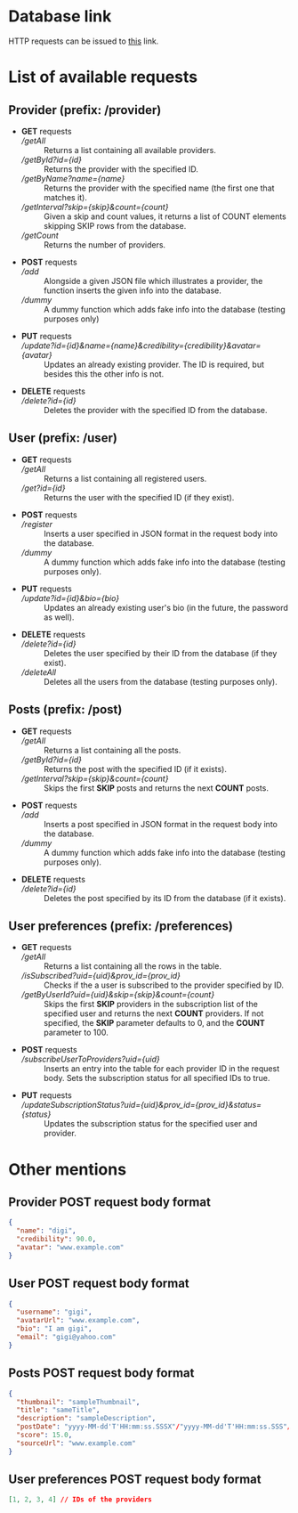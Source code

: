 # Database link
HTTP requests can be issued to [this](https://fake-database-fe-support.herokuapp.com/) link.

# List of available requests 

## Provider (prefix: <strong>/provider</strong>)

<ul>
<li><dl> <strong>GET</strong> requests
    <dt><em>/getAll</em></dt>
    <dd>Returns a list containing all available providers.</dd>
    <dt><em>/getById?id={id}</em></dt>
    <dd>Returns the provider with the specified ID.</dd>
    <dt><em>/getByName?name={name}</em></dt>
    <dd>Returns the provider with the specified name (the first one that matches it).</dd>
    <dt><em>/getInterval?skip={skip}&count={count}</em></dt>
    <dd>Given a skip and count values, it returns a list of COUNT elements skipping SKIP rows from the database.</dd>
    <dt><em>/getCount</em></dt>
    <dd>Returns the number of providers.</dd>
</dl></li>

<li><dl> <strong>POST</strong> requests
    <dt><em>/add</em></dt>
    <dd>Alongside a given JSON file which illustrates a provider, the function inserts the given info into the database.</dd>
    <dt><em>/dummy</em></dt>
    <dd>A dummy function which adds fake info into the database (testing purposes only)</dd>
</dl></li>

<li><dl> <strong>PUT</strong> requests
    <dt><em>/update?id={id}&name={name}&credibility={credibility}&avatar={avatar}</em></dt>
    <dd>Updates an already existing provider. The ID is required, but besides this the other info is not.</dd>
</dl></li>

<li><dl> <strong>DELETE</strong> requests
    <dt><em>/delete?id={id}</em></dt>
    <dd>Deletes the provider with the specified ID from the database.</dd>
</dl></li>
</ul>

## User (prefix: <strong>/user</strong>)

<ul>
<li><dl> <strong>GET</strong> requests
    <dt><em>/getAll</em></dt>
    <dd>Returns a list containing all registered users.</dd>
    <dt><em>/get?id={id}</em></dt>
    <dd>Returns the user with the specified ID (if they exist).</dd>
</dl></li>

<li><dl> <strong>POST</strong> requests
    <dt><em>/register</em></dt>
    <dd>Inserts a user specified in JSON format in the request body into the database.</dd>
    <dt><em>/dummy</em></dt>
    <dd>A dummy function which adds fake info into the database (testing purposes only).</dd>
</dl></li>

<li><dl> <strong>PUT</strong> requests
    <dt><em>/update?id={id}&bio={bio}</em></dt>
    <dd>Updates an already existing user's bio (in the future, the password as well).</dd>
</dl></li>

<li><dl> <strong>DELETE</strong> requests
    <dt><em>/delete?id={id}</em></dt>
    <dd>Deletes the user specified by their ID from the database (if they exist).</dd>
    <dt><em>/deleteAll</em></dt>
    <dd>Deletes all the users from the database (testing purposes only).</dd>
</dl></li>
</ul>

## Posts (prefix: <strong>/post</strong>)

<ul>
<li><dl> <strong>GET</strong> requests
    <dt><em>/getAll</em></dt>
    <dd>Returns a list containing all the posts.</dd>
    <dt><em>/getById?id={id}</em></dt>
    <dd>Returns the post with the specified ID (if it exists).</dd>
    <dt><em>/getInterval?skip={skip}&count={count}</em></dt>
    <dd>Skips the first <strong>SKIP</strong> posts and returns the next <strong>COUNT</strong> posts.</dd>
</dl></li>

<li><dl> <strong>POST</strong> requests
    <dt><em>/add</em></dt>
    <dd>Inserts a post specified in JSON format in the request body into the database.</dd>
    <dt><em>/dummy</em></dt>
    <dd>A dummy function which adds fake info into the database (testing purposes only).</dd>
</dl></li>

<li><dl> <strong>DELETE</strong> requests
    <dt><em>/delete?id={id}</em></dt>
    <dd>Deletes the post specified by its ID from the database (if it exists).</dd>
</dl></li>
</ul>

## User preferences (prefix: <strong>/preferences</strong>)

<ul>
<li><dl> <strong>GET</strong> requests
    <dt><em>/getAll</em></dt>
    <dd>Returns a list containing all the rows in the table.</dd>
    <dt><em>/isSubscribed?uid={uid}&prov_id={prov_id}</em></dt>
    <dd>Checks if the a user is subscribed to the provider specified by ID.</dd>
    <dt><em>/getByUserId?uid={uid}&skip={skip}&count={count}</em></dt>
    <dd>Skips the first <strong>SKIP</strong> providers in the subscription list of the specified user and returns the next <strong>COUNT</strong> providers. If not specified, the <strong>SKIP</strong> parameter defaults to 0, and the <strong>COUNT</strong> parameter to 100.</dd>
</dl></li>

<li><dl> <strong>POST</strong> requests
    <dt><em>/subscribeUserToProviders?uid={uid}</em></dt>
    <dd>Inserts an entry into the table for each provider ID in the request body. Sets the subscription status for all specified IDs to true.</dd>
</dl></li>

<li><dl> <strong>PUT</strong> requests
    <dt><em>/updateSubscriptionStatus?uid={uid}&prov_id={prov_id}&status={status}</em></dt>
    <dd>Updates the subscription status for the specified user and provider.</dd>
</dl></li>
</ul>

# Other mentions

## Provider POST request body format

```json
{
  "name": "digi",
  "credibility": 90.0,
  "avatar": "www.example.com"
}
```

## User POST request body format

```json
{
  "username": "gigi",
  "avatarUrl": "www.example.com",
  "bio": "I am gigi",
  "email": "gigi@yahoo.com"
}
```

## Posts POST request body format

```json
{
  "thumbnail": "sampleThumbnail",
  "title": "sameTitle",
  "description": "sampleDescription",
  "postDate": "yyyy-MM-dd'T'HH:mm:ss.SSSX"/"yyyy-MM-dd'T'HH:mm:ss.SSS"/"EEE, dd MMM yyyy HH:mm:ss zzz"/"yyyy-MM-dd", // choose any of these formats
  "score": 15.0,
  "sourceUrl": "www.example.com"
}
```

## User preferences POST request body format

```json
[1, 2, 3, 4] // IDs of the providers
```